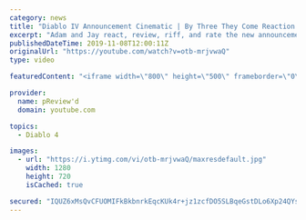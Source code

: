 ```yaml
---
category: news
title: "Diablo IV Announcement Cinematic | By Three They Come Reaction / Review / Rating"
excerpt: "Adam and Jay react, review, riff, and rate the new announcement cinematic everyone wanted to see last year at Blizzcon, Diablo IV 'By Three They Come'."
publishedDateTime: 2019-11-08T12:00:11Z
originalUrl: "https://youtube.com/watch?v=otb-mrjvwaQ"
type: video

featuredContent: "<iframe width=\"800\" height=\"500\" frameborder=\"0\" src=\"https://www.youtube.com/embed/otb-mrjvwaQ\" allow=\"accelerometer; autoplay; encrypted-media; gyroscope; picture-in-picture\" allowfullscreen></iframe>"

provider:
  name: pReview'd
  domain: youtube.com

topics:
  - Diablo 4

images:
  - url: "https://i.ytimg.com/vi/otb-mrjvwaQ/maxresdefault.jpg"
    width: 1280
    height: 720
    isCached: true

secured: "IQUZ6xMsQvCFUOMIFkBkbnrkEqcKUk4r+jz1zcfDO5SLBqeGstDLo6Xp24QYsQriKNtGxYA1lc4mN+xk8UaTFZweKAOr/4TAqIou6kvMIk7Mlt8bWvgL0foA9Rh9X0sT2dvcgUnduf/Xt6bWBFskZpCILIpkP4faIpHLOpwFzOSXlrZ5acaSiffaoUq3+qOMc4B9wDH/atDziV+oE+kNSwuQuutpibgDAPf77U5rf5gAm6Y8dLBIKs9/KR3MqA3FoF2Fq8K4FUK8SB8l3oo8aqSCeQgKnT71rVX7nSiXlpJeZn+ujmTU21UT70E5rJCc4IwEeiHvoFBnmpZsbfy6eTqXZO/FrdyyX0o1zAMLTkHNwZ22FOHKURMDn9hXtatqE3zJPtMTUjLgW36zlk1XhQGx3tp6WAiZe17+tlIMpy5UQjt1dzhCUek5NCG6tv3X;etH1Oa1YkfD6R/qV3Au9Og=="
---
```


